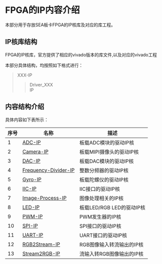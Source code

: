 # FPGA的IP内容介绍

本部分用于存放SEA板卡FPGA的IP核库及对应的库工程。

## IP核库结构

FPGA的IP核库，官方提供了相应的vivado版本的库文件,以及对应的vivado工程

本部分具体结构，均按照如下格式进行：   
  > XXX-IP
  > > Driver_XXX   
  > > IP   

## 内容结构介绍

具体内容如下表所示：

| 序号 | 名称                                                         | 描述                                       |
| ---- | ------------------------------------------------------------ | ------------------------------------------ |
| 1    | [ADC-IP](/Examples/FPGA-IP/ADC-IP)                           | 板载ADC模块的驱动IP核                        |
| 2    | [Camera-IP](/Examples/FPGA-IP/Camera-IP)                     | 板载MIPI摄像头的驱动IP核                     |
| 3    | [DAC-IP](/Examples/FPGA-IP/DAC-IP)                           | 板载DAC模块的驱动IP核                        |
| 4    | [Frequency-Divider-IP](/Examples/FPGA-IP/Frequency-Divider-IP) | 整数分频器的驱动IP核                       |
| 5    | [Gyro-IP](/Examples/FPGA-IP/Gyro-IP)                         | 板载陀螺仪的驱动IP核                         |
| 6    | [IIC-IP](/Examples/FPGA-IP/IIC-IP)                           | IIC接口的驱动IP核                           |
| 7    | [Image-Process-IP](/Examples/FPGA-IP/Image-Process-IP)       | 图像处理相关的IP核                           |
| 8    | [LED-IP](/Examples/FPGA-IP/LED-IP)                           | 板载LED/RGB LED的驱动IP核                   |
| 9    | [PWM-IP](/Examples/FPGA-IP/PWM-IP)                           | PWM发生器的IP核                             |
| 10   | [SPI-IP](/Examples/FPGA-IP/SPI-IP)                           | SPI接口的驱动IP核                           |
| 11   | [UART-IP](Examples/FPGA-IP/UART-IP)                          | UART接口的驱动IP核                          |
| 12   | [RGB2Stream-IP](/Examples/FPGA-IP/RGB2Stream-IP)             | RGB图像输入转流输出的IP核                    |
| 13   | [Stream2RGB-IP](Examples/FPGA-IP/Stream2RGB-IP)              | 流输入转RGB图像输出的IP核                    |

